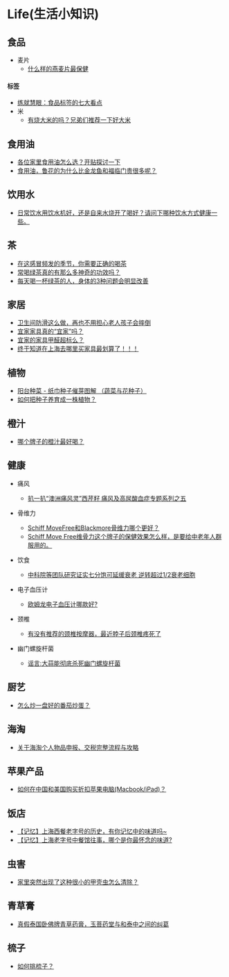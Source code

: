 # Life(生活小知识)

## 食品
* 麦片
  * [什么样的燕麦片最保健](http://snowheart19.blog.sohu.com/173481473.html)
#### 标签
  * [练就慧眼：食品标签的七大看点](http://snowheart19.blog.sohu.com/72296829.html)
* 米
  * [有烧大米的吗？兄弟们推荐一下好大米](http://forum.xitek.com/forum-viewthread-tid-845925-extra-page%3D1-ordertype-2-t-1481253719.html)

## 食用油
* [各位家里食用油怎么选？开贴探讨一下](http://forum.xitek.com/forum-viewthread-tid-1072347-extra-page%3D1-ordertype-2-t-1481254278.html)
* [食用油，鲁花的为什么比金龙鱼和福临门贵很多呢？](http://forum.xitek.com/thread-1421696-1-1-2.html)

## 饮用水
* [日常饮水用饮水机好，还是自来水烧开了喝好？请问下哪种饮水方式健康一些。](https://www.zhihu.com/question/20968081)

## 茶
* [在这感冒频发的季节，你需要正确的喝茶](https://zhuanlan.zhihu.com/p/24940468)
* [常喝绿茶真的有那么多神奇的功效吗？](https://zhuanlan.zhihu.com/p/113673829)
* [每天喝一杯绿茶的人，身体的3种问题会明显改善](https://zhuanlan.zhihu.com/p/51428212)

## 家居
* [卫生间防滑这么做，再也不用担心老人孩子会摔倒](https://zhuanlan.zhihu.com/p/21861489)
* [宜家家具真的“宜家”吗？](http://www.okoer.com/report/ikea)
* [宜家的家具甲醛超标么？](http://www.zhihu.com/question/21307878)
* [终于知道在上海去哪里买家具最划算了！！！ ](http://www.douban.com/group/topic/89266297/?type=like)

## 植物
* [阳台种菜 - 纸巾种子催芽图解 （蔬菜与花种子）](http://www.taohua001.com/thread-4583-1-1.html)
* [如何把种子养育成一株植物？](https://www.zhihu.com/question/23441243)

## 橙汁
* [哪个牌子的橙汁最好喝？](https://www.zhihu.com/question/22511391)

## 健康
* 痛风
  * [扒一扒“澳洲痛风灵”西芹籽 痛风及高尿酸血症专题系列之五](https://www.sohu.com/a/167284469_387820)

* 骨维力
  * [Schiff MoveFree和Blackmore骨维力哪个更好？](https://www.zhihu.com/question/278726830)
  * [Schiff Move Free维骨力这个牌子的保健效果怎么样，是要给中老年人群服用的。](https://www.zhihu.com/question/46399868)

* 饮食
  * [中科院等团队研究证实七分饱可延缓衰老 逆转超过1/2衰老细胞](https://www.sohu.com/a/385608566_100191015)

* 电子血压计
  * [欧姆龙电子血压计哪款好?](https://www.zhihu.com/question/21257211)

* 颈椎
  * [有没有推荐的颈椎按摩器，最近脖子后颈椎疼死了](https://v2ex.com/t/662588)

* 幽门螺旋杆菌
  * [谣言:大蒜能彻底杀死幽门螺旋杆菌](https://zhuanlan.zhihu.com/p/107143822)

## 厨艺
* [怎么炒一盘好的番茄炒蛋？](https://www.zhihu.com/question/28685187/answer/41906650)

## 海淘
* [关于海淘个人物品申报、交税完整流程与攻略](https://post.smzdm.com/p/391910/)

## 苹果产品
* [如何在中国和美国购买折扣苹果电脑(Macbook/iPad)？](https://www.zhihu.com/question/310099545)

## 饭店
* [【记忆】上海西餐老字号的历史，有你记忆中的味道吗~](https://mp.weixin.qq.com/s/M0SvDT6VmmYpxoQwK7vJWg)
* [【记忆】上海老字号中餐馆往事，哪个是你最怀念的味道?](https://mp.weixin.qq.com/s/Kk3agTBYhwV872Shy1ESqA)

## 虫害
* [家里突然出现了这种很小的甲壳虫怎么清除？](https://zhidao.baidu.com/question/1836435729939076660.html)

## 青草膏
* [真假泰国卧佛牌青草药膏，玉菩药堂与和泰中之间的纠葛](https://zhuanlan.zhihu.com/p/35660738)

## 梳子
* [如何挑梳子？](https://www.zhihu.com/question/20763540)
